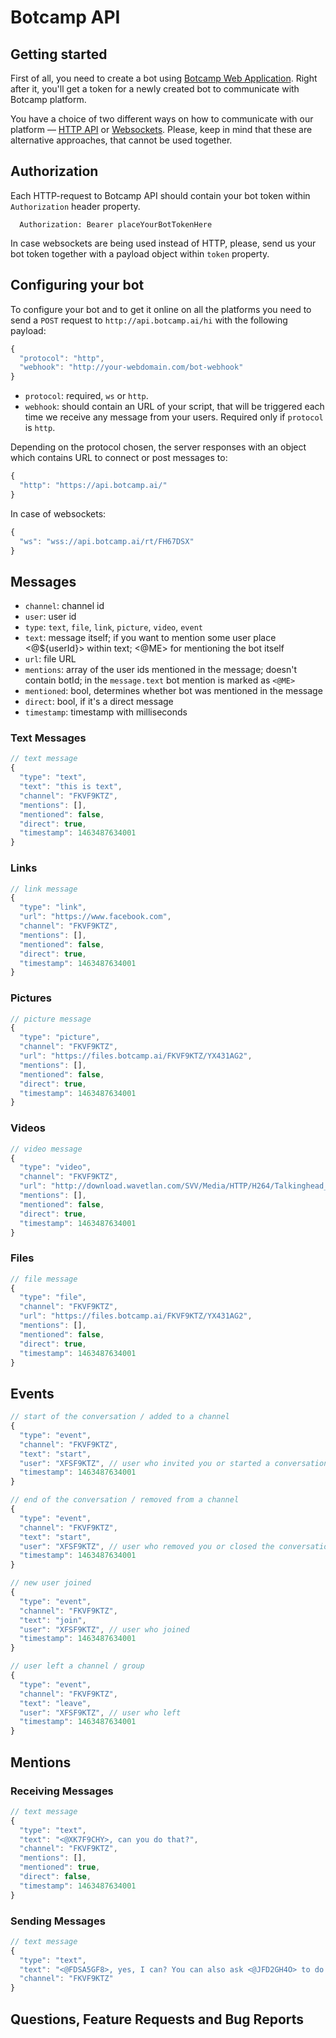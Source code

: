 # Botcamp API

## Getting started

First of all, you need to create a bot using [Botcamp Web Application](http://app.botcamp.ai/). Right after it, you'll get a token for a newly created bot to communicate with Botcamp platform.

You have a choice of two different ways on how to communicate with our platform — [HTTP API](#http-api) or [Websockets](#websockets). Please, keep in mind that these are alternative approaches, that cannot be used together.

## Authorization

Each HTTP-request to Botcamp API should contain your bot token within `Authorization` header property.

```
  Authorization: Bearer placeYourBotTokenHere
```

In case websockets are being used instead of HTTP, please, send us your bot token together with a payload object within `token` property.

## Configuring your bot

To configure your bot and to get it online on all the platforms  you need to send a `POST` request to `http://api.botcamp.ai/hi` with the following payload:

```javascript
{
  "protocol": "http",
  "webhook": "http://your-webdomain.com/bot-webhook"
}
```

- `protocol`: required, `ws` or `http`.
- `webhook`: should contain an URL of your script, that will be triggered each time we receive any message from your users. Required only if `protocol` is `http`.

Depending on the protocol chosen, the server responses with an object which contains URL to connect or post messages to:

```javascript
{
  "http": "https://api.botcamp.ai/"
}
```

In case of websockets:

```javascript
{
  "ws": "wss://api.botcamp.ai/rt/FH67DSX"
}
```


## Messages

- `channel`: channel id
- `user`: user id
- `type`: `text`, `file`, `link`, `picture`, `video`, `event`
- `text`: message itself; if you want to mention some user place <@${userId}> within text; <@ME> for mentioning the bot itself
- `url`: file URL
- `mentions`: array of the user ids mentioned in the message; doesn't contain botId; in the `message.text` bot mention is marked as `<@ME>`
- `mentioned`: bool, determines whether bot was mentioned in the message
- `direct`: bool, if it's a direct message
- `timestamp`: timestamp with milliseconds


### Text Messages

```javascript
// text message
{
  "type": "text",
  "text": "this is text",
  "channel": "FKVF9KTZ",
  "mentions": [],
  "mentioned": false,
  "direct": true,
  "timestamp": 1463487634001
}
```

### Links

```javascript
// link message
{
  "type": "link",
  "url": "https://www.facebook.com",
  "channel": "FKVF9KTZ",
  "mentions": [],
  "mentioned": false,
  "direct": true,
  "timestamp": 1463487634001
}
```

### Pictures

```javascript
// picture message
{
  "type": "picture",
  "channel": "FKVF9KTZ",
  "url": "https://files.botcamp.ai/FKVF9KTZ/YX431AG2",
  "mentions": [],
  "mentioned": false,
  "direct": true,
  "timestamp": 1463487634001
}
```

### Videos

```javascript
// video message
{
  "type": "video",
  "channel": "FKVF9KTZ",
  "url": "http://download.wavetlan.com/SVV/Media/HTTP/H264/Talkinghead_Media/H264_test1_Talkinghead_mp4_480x360.mp4",
  "mentions": [],
  "mentioned": false,
  "direct": true,
  "timestamp": 1463487634001
}
```

### Files

```javascript
// file message
{
  "type": "file",
  "channel": "FKVF9KTZ",
  "url": "https://files.botcamp.ai/FKVF9KTZ/YX431AG2",
  "mentions": [],
  "mentioned": false,
  "direct": true,
  "timestamp": 1463487634001
}
```

## Events

```javascript
// start of the conversation / added to a channel
{
  "type": "event",
  "channel": "FKVF9KTZ",
  "text": "start",
  "user": "XFSF9KTZ", // user who invited you or started a conversation
  "timestamp": 1463487634001
}
```

```javascript
// end of the conversation / removed from a channel
{
  "type": "event",
  "channel": "FKVF9KTZ",
  "text": "start",
  "user": "XFSF9KTZ", // user who removed you or closed the conversation
  "timestamp": 1463487634001
}
```

```javascript
// new user joined
{
  "type": "event",
  "channel": "FKVF9KTZ",
  "text": "join",
  "user": "XFSF9KTZ", // user who joined
  "timestamp": 1463487634001
}
```

```javascript
// user left a channel / group
{
  "type": "event",
  "channel": "FKVF9KTZ",
  "text": "leave",
  "user": "XFSF9KTZ", // user who left
  "timestamp": 1463487634001
}
```

## Mentions

### Receiving Messages

```javascript
// text message
{
  "type": "text",
  "text": "<@XK7F9CHY>, can you do that?",
  "channel": "FKVF9KTZ",
  "mentions": [],
  "mentioned": true,
  "direct": false,
  "timestamp": 1463487634001
}
```

### Sending Messages

```javascript
// text message
{
  "type": "text",
  "text": "<@FDSA5GF8>, yes, I can? You can also ask <@JFD2GH4O> to do that.",
  "channel": "FKVF9KTZ"
}
```

## Questions, Feature Requests and Bug Reports
